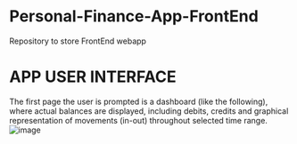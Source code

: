 # Personal-Finance-App-FrontEnd
Repository to store FrontEnd webapp

# APP USER INTERFACE
The first page the user is prompted is a dashboard (like the following), where actual balances are displayed, including debits, credits and graphical representation of movements (in-out) throughout selected time range.
![image](https://user-images.githubusercontent.com/88085267/232498783-372fde25-5de6-4171-abd5-16c74203fd02.png)

